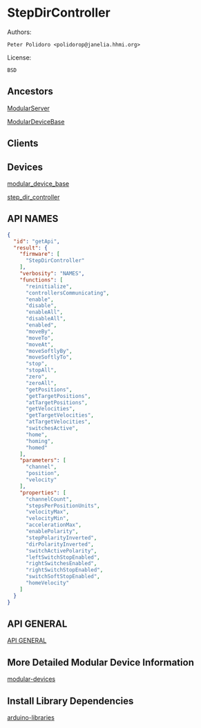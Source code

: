 # StepDirController

Authors:

    Peter Polidoro <polidorop@janelia.hhmi.org>

License:

    BSD

## Ancestors

[ModularServer](https://github.com/janelia-arduino/ModularServer)

[ModularDeviceBase](https://github.com/janelia-arduino/ModularDeviceBase)

## Clients

## Devices

[modular_device_base](https://github.com/janelia-modular-devices/modular_device_base.git)

[step_dir_controller](https://github.com/janelia-modular-devices/step_dir_controller.git)

## API NAMES

```json
{
  "id": "getApi",
  "result": {
    "firmware": [
      "StepDirController"
    ],
    "verbosity": "NAMES",
    "functions": [
      "reinitialize",
      "controllersCommunicating",
      "enable",
      "disable",
      "enableAll",
      "disableAll",
      "enabled",
      "moveBy",
      "moveTo",
      "moveAt",
      "moveSoftlyBy",
      "moveSoftlyTo",
      "stop",
      "stopAll",
      "zero",
      "zeroAll",
      "getPositions",
      "getTargetPositions",
      "atTargetPositions",
      "getVelocities",
      "getTargetVelocities",
      "atTargetVelocities",
      "switchesActive",
      "home",
      "homing",
      "homed"
    ],
    "parameters": [
      "channel",
      "position",
      "velocity"
    ],
    "properties": [
      "channelCount",
      "stepsPerPositionUnits",
      "velocityMax",
      "velocityMin",
      "accelerationMax",
      "enablePolarity",
      "stepPolarityInverted",
      "dirPolarityInverted",
      "switchActivePolarity",
      "leftSwitchStopEnabled",
      "rightSwitchesEnabled",
      "rightSwitchStopEnabled",
      "switchSoftStopEnabled",
      "homeVelocity"
    ]
  }
}
```

## API GENERAL

[API GENERAL](./api/)

## More Detailed Modular Device Information

[modular-devices](https://github.com/janelia-modular-devices/modular-devices)

## Install Library Dependencies

[arduino-libraries](https://github.com/janelia-arduino/arduino-libraries)
